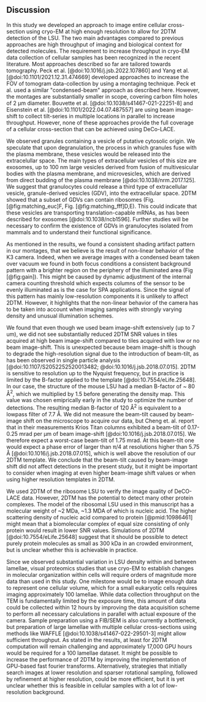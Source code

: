 ## Discussion

In this study we developed an approach to image entire cellular cross-section using cryo-EM at high enough resolution to allow for 2DTM detection of the LSU. The two main advantages compared to previous approaches are high throughput of imaging and biological context for detected molecules. The requirement to increase throughput in cryo-EM data collection of cellular samples has been recognized in the recent literature. Most approaches described so far are tailored towards tomography. Peck et al. [@doi:10.1016/j.jsb.2022.107860] and Yang et al. [@doi:10.1101/2021.12.31.474669] developed approaches to increase the FOV of tomogram data-collection by using a montaging technique. Peck et al. used a similar "condensed-beam" approach as described here. However, the montages are substantially smaller in scope, covering carbon film holes of 2 µm diameter. Bouvette et al. [@doi:10.1038/s41467-021-22251-8] and Eisenstein et al. [@doi:10.1101/2022.04.07.487557] are using beam image-shift to collect tilt-series in multiple locations in parallel to increase throughput. However, none of these approaches provide the full coverage of a cellular cross-section that can be achieved using DeCo-LACE.

We observed granules containing a vesicle of putative cytosolic origin. We speculate that upon degranulation, the process in which granules fuse with the plasma membrane, these vesicles would be released into the extracelullar space. The main types of extracellular vesicles of this size are exosomes, up to 100 nm large vesicles derived from fusion of multivesicular bodies with the plasma membrane, and microvesicles, which are derived from direct budding of the plasma membrane [@doi:10.1038/nrm.2017.125]. We suggest that granulocytes could release a third type of extracellular vesicle, granule-derived vesicles (GDV), into the extracellular space. 2DTM showed that a subset of GDVs can contain ribosomes (Fig. [@fig:matching_euc]F, Fig. [@fig:matching_fff]D,E). This could indicate that these vesicles are transporting translation-capable mRNAs, as has been described for exosomes [@doi:10.1038/ncb1596]. Further studies will be necessary to confirm the existence of GDVs in granulocytes isolated from mammals and to understand their functional significance.

As mentioned in the results, we found a consistent shading artifact pattern in our montages, that we believe is the result of non-linear behavior of the K3 camera. Indeed, when we average images with a condensed beam taken over vacuum we found in both focus conditions a consistent background pattern with a brighter region on the periphery of the illuminated area (Fig [@fig:gain]). This might be caused by dynamic adjustment of the internal camera counting threshold which expects columns of the sensor to be evenly illuminated as is the case for SPA applications. Since the signal of this pattern has mainly low-resolution components it is unlikely to affect 2DTM. However, it highlights that the non-linear behavior of the camera has to be taken into account when imaging samples with strongly varying density and unusual illumination schemes. 

We found that even though we used beam image-shift extensively (up to 7 um), we did not see substantially reduced 2DTM SNR values in tiles acquired at high beam image-shift compared to tiles acquired with low or no beam image-shift. This is unexpected because beam image-shift is though to degrade the high-resolution signal due to the introduction of beam-tilt, as has been observed in single particle analysis [@doi:10.1107/S2052252520013482; @doi:10.1016/j.jsb.2018.07.015]. 2DTM is sensitive to resolution up to the Nyquist frequency, but in practice is limited by the B-factor applied to the template [@doi:10.7554/eLife.25648]. In our case, the structure of the mouse LSU had a median B-factor of ~ 80 Å$^2$, which we multiplied by 1.5 before generating the density map. This value was chosen emiprically early in the study to optimize the number of detections. The resulting median B-factor of 120 Å$^2$ is equivalent to a lowpass filter of 7.7 Å. We did not measure the beam-tilt caused by beam-image shift on the microscope to acquire our data, but Cheng et. al. report that in their measurements Krios Titan columns exhibited a beam-tilt of 0.17-0.25 mrad per μm of beam image-shift [@doi:10.1016/j.jsb.2018.07.015]. We therefore expect a worst-case beam-tilt of 1.75 mrad. At this beam-tilt one would expect a phase error of larger than π/4 at resolutions higher than 5.75 Å [@doi:10.1016/j.jsb.2018.07.015], which is well above the resolution of our 2DTM template. We conclude that the beam-tilt caused by beam-image shift did not affect detections in the present study, but it might be important to consider when imaging at even higher beam-image shift values or when using higher resolution templates in 2DTM.

We used 2DTM of the ribosome LSU to verify the image
quality of DeCO-LACE data. However, 2DTM has the potential to detect many other
protein complexes. The model of the ribosomal LSU used in this manuscript has a
molecular weight of ~2 MDa, ~1.3 MDA of which is nucleic acid. The higher
scattering density of nucleic acid compared to protein
[@pmid:10986461] might mean that a biomolecular complex of
equal size consisting of only protein would result in lower SNR values. Simulations of 2DTM [@doi:10.7554/eLife.25648]
suggest that it should be possible to detect purely protein molecules as small
as 300 kDa in an crowded environment, but is unclear whether this is achievable
in practice.

Since we observed substantial variation in LSU density within and between
lamellae, visual proteomics studies that use cryo-EM to establish changes in
molecular organization within cells will require orders of magnitude more data
than used in this study. One milestone would be to image enough data to
represent one cellular volume, which for a small eukaryotic cells requires
imaging approximately 100 lamellae. While data collection throughput on the TEM
is fundamentally limited by the exposure time, this amount of data could be
collected within 12 hours by improving the data acquisition scheme to perform
all necessary calculations in parallel with actual exposure of the camera.
Sample preparation using a FIB/SEM is also currently a bottleneck, but
preparation of large lamellae with multiple cellular cross-sections using
methods like WAFFLE [@doi:10.1038/s41467-022-29501-3] might allow sufficient
throughput. As stated in the results, at least for 2DTM computation will remain
challenging and approximately 17,000 GPU hours would be required for a 100
lamellae dataset. It might be possible to increase the performance of 2DTM by
improving the implementation of GPU-based fast fourier transforms.
Alternatively, strategies that initially search images at lower resolution and
sparser rotational sampling, followed by refinement at higher resolution, could
be more efficient, but it is yet unclear whether this is feasible in cellular
samples with a lot of low-resolution background. 






